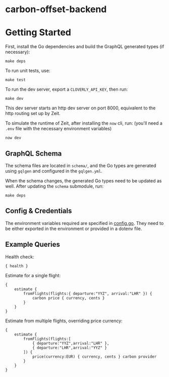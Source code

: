 # carbon-offset-backend

# Getting Started

First, install the Go dependencies and build the GraphQL generated types (if necessary):

    make deps

To run unit tests, use:

    make test

To run the dev server, export a `CLOVERLY_API_KEY`, then run:

    make dev

This dev server starts an http dev server on port 8000, equivalent to the http routing set up by Zeit.

To simulate the runtime of Zeit, after installing the `now` cli, run: (you'll need a `.env` file with the necessary environment variables)

    now dev

## GraphQL Schema

The schema files are located in `schema/`, and the Go types are generated using `gqlgen` and configured in the `gqlgen.yml`.

When the schema changes, the generated Go types need to be updated as well. After updating the `schema` submodule, run:

    make deps

## Config & Credentials

The environment variables required are specified in [config.go](lib/config/config.go). They need to be either exported in the environment or provided in a dotenv file.

## Example Queries

Health check:

    { health }

Estimate for a single flight:

    {
        estimate {
            fromFlights(flights:{ departure:"YYZ", arrival:"LHR" }) {
                carbon price { currency, cents }
            }
        }
    }

Estimate from multiple flights, overriding price currency:

    {
        estimate {
            fromFlights(flights:[
                { departure:"YYZ",arrival:"LHR" },
                { departure:"LHR",arrival:"YYZ" }
            ]) {
                price(currency:EUR) { currency, cents } carbon provider
            }
        }
    }
